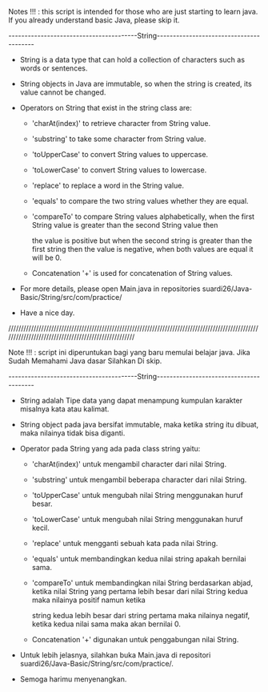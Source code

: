 Notes !!! : this script is intended for those who are just starting to learn java. If you already understand basic Java, please skip it.

----------------------------------------String----------------------------------------

- String is a data type that can hold a collection of characters such as words or sentences.
 
- String objects in Java are immutable, so when the string is created, its value cannot be changed.

- Operators on String that exist in the string class are:

    - 'charAt(index)' to retrieve character from String value.

    - 'substring' to take some character from String value.
    
    - 'toUpperCase' to convert String values to uppercase.

    - 'toLowerCase' to convert String values to lowercase.

    - 'replace' to replace a word in the String value.
    
    - 'equals' to compare the two string values whether they are equal.

    - 'compareTo' to compare String values alphabetically, when the first String value is greater than the second String value then 
      
      the value is positive but when the second string is greater than the first string then the value is negative, when both values are equal it will be 0.

    - Concatenation '+' is used for concatenation of String values.
   
- For more details, please open Main.java in repositories suardi26/Java-Basic/String/src/com/practice/

- Have a nice day.

/////////////////////////////////////////////////////////////////////////////////////////////////////////////////////////////////////////////////////

Note !!! : script ini diperuntukan bagi yang baru memulai belajar java. Jika Sudah Memahami Java dasar Silahkan Di skip.

----------------------------------------String----------------------------------------

- String adalah Tipe data yang dapat menampung kumpulan karakter misalnya kata atau kalimat.
 
- String object pada java bersifat immutable, maka ketika string itu dibuat, maka nilainya tidak bisa diganti.

- Operator pada String yang ada pada class string yaitu:

    - 'charAt(index)' untuk mengambil character dari nilai String.

    - 'substring' untuk mengambil beberapa character dari nilai String.

    - 'toUpperCase' untuk mengubah nilai String menggunakan huruf besar.
    
    - 'toLowerCase' untuk mengubah nilai String menggunakan huruf kecil.

    - 'replace' untuk mengganti sebuah kata pada nilai String.

    - 'equals' untuk membandingkan kedua nilai string apakah bernilai sama.
    
    - 'compareTo' untuk membandingkan nilai String berdasarkan abjad, ketika nilai String yang pertama lebih besar dari nilai String kedua maka nilainya positif namun ketika 
    
       string kedua lebih besar dari string pertama maka nilainya negatif, ketika kedua nilai sama maka akan bernilai 0.

    - Concatenation '+' digunakan untuk penggabungan nilai String.

- Untuk lebih jelasnya, silahkan buka Main.java di repositori suardi26/Java-Basic/String/src/com/practice/.

- Semoga harimu menyenangkan.

